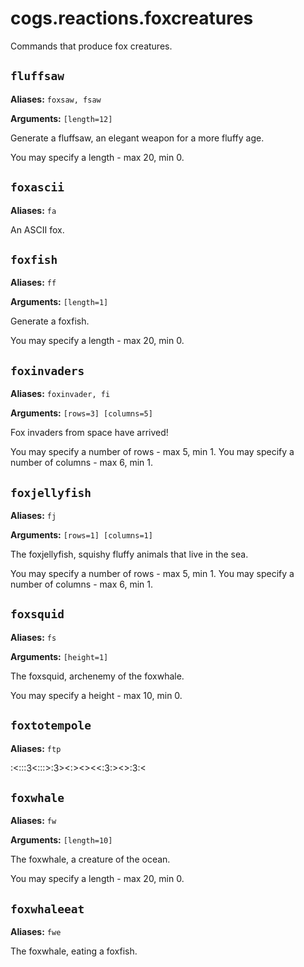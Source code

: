 # cogs.reactions.foxcreatures

Commands that produce fox creatures.

## `fluffsaw`

**Aliases:** `foxsaw, fsaw`

**Arguments:** `[length=12]`

Generate a fluffsaw, an elegant weapon for a more fluffy age.

You may specify a length - max 20, min 0.

## `foxascii`

**Aliases:** `fa`

An ASCII fox.

## `foxfish`

**Aliases:** `ff`

**Arguments:** `[length=1]`

Generate a foxfish.

You may specify a length - max 20, min 0.

## `foxinvaders`

**Aliases:** `foxinvader, fi`

**Arguments:** `[rows=3] [columns=5]`

Fox invaders from space have arrived!

You may specify a number of rows - max 5, min 1.
You may specify a number of columns - max 6, min 1.

## `foxjellyfish`

**Aliases:** `fj`

**Arguments:** `[rows=1] [columns=1]`

The foxjellyfish, squishy fluffy animals that live in the sea.

You may specify a number of rows - max 5, min 1.
You may specify a number of columns - max 6, min 1.

## `foxsquid`

**Aliases:** `fs`

**Arguments:** `[height=1]`

The foxsquid, archenemy of the foxwhale.

You may specify a height - max 10, min 0.

## `foxtotempole`

**Aliases:** `ftp`

:<:::3<:::>:3><:><><<:3:><>:3:<

## `foxwhale`

**Aliases:** `fw`

**Arguments:** `[length=10]`

The foxwhale, a creature of the ocean.

You may specify a length - max 20, min 0.

## `foxwhaleeat`

**Aliases:** `fwe`

The foxwhale, eating a foxfish.